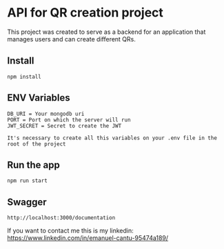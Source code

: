 # API for QR creation project

This project was created to serve as a backend for an application that manages users and can create different QRs.

## Install

    npm install

## ENV Variables

    DB_URI = Your mongodb uri
    PORT = Port on which the server will run
    JWT_SECRET = Secret to create the JWT

    It's necessary to create all this variables on your .env file in the root of the project

## Run the app

    npm run start

## Swagger

    http://localhost:3000/documentation

If you want to contact me this is my linkedin: https://www.linkedin.com/in/emanuel-cantu-95474a189/
